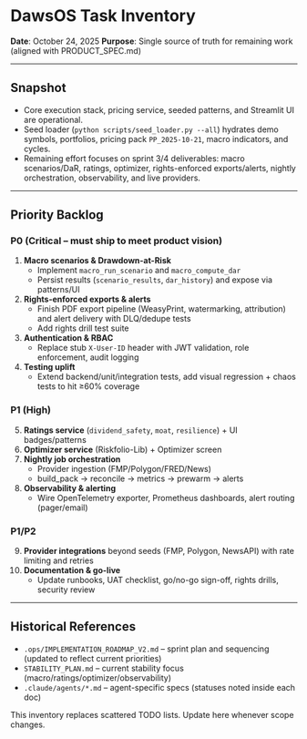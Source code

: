 # DawsOS Task Inventory
**Date**: October 24, 2025
**Purpose**: Single source of truth for remaining work (aligned with PRODUCT_SPEC.md)

---

## Snapshot

- Core execution stack, pricing service, seeded patterns, and Streamlit UI are operational.
- Seed loader (`python scripts/seed_loader.py --all`) hydrates demo symbols, portfolios, pricing pack `PP_2025-10-21`, macro indicators, and cycles.
- Remaining effort focuses on sprint 3/4 deliverables: macro scenarios/DaR, ratings, optimizer, rights-enforced exports/alerts, nightly orchestration, observability, and live providers.

---

## Priority Backlog

### P0 (Critical – must ship to meet product vision)
1. **Macro scenarios & Drawdown-at-Risk**
   - Implement `macro_run_scenario` and `macro_compute_dar`
   - Persist results (`scenario_results`, `dar_history`) and expose via patterns/UI
2. **Rights-enforced exports & alerts**
   - Finish PDF export pipeline (WeasyPrint, watermarking, attribution) and alert delivery with DLQ/dedupe tests
   - Add rights drill test suite
3. **Authentication & RBAC**
   - Replace stub `X-User-ID` header with JWT validation, role enforcement, audit logging
4. **Testing uplift**
   - Extend backend/unit/integration tests, add visual regression + chaos tests to hit ≥60% coverage

### P1 (High)
5. **Ratings service** (`dividend_safety`, `moat`, `resilience`) + UI badges/patterns
6. **Optimizer service** (Riskfolio-Lib) + Optimizer screen
7. **Nightly job orchestration**
   - Provider ingestion (FMP/Polygon/FRED/News)
   - build_pack → reconcile → metrics → prewarm → alerts
8. **Observability & alerting**
   - Wire OpenTelemetry exporter, Prometheus dashboards, alert routing (pager/email)

### P1/P2
9. **Provider integrations** beyond seeds (FMP, Polygon, NewsAPI) with rate limiting and retries
10. **Documentation & go-live**
    - Update runbooks, UAT checklist, go/no-go sign-off, rights drills, security review

---

## Historical References
- `.ops/IMPLEMENTATION_ROADMAP_V2.md` – sprint plan and sequencing (updated to reflect current priorities)
- `STABILITY_PLAN.md` – current stability focus (macro/ratings/optimizer/observability)
- `.claude/agents/*.md` – agent-specific specs (statuses noted inside each doc)

This inventory replaces scattered TODO lists. Update here whenever scope changes.
